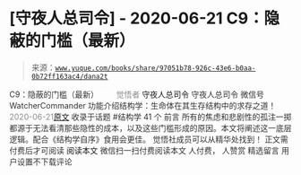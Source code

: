 # [守夜人总司令] - 2020-06-21 C9：隐蔽的门槛（最新）

> 来源：[`www.yuque.com/books/share/97051b78-926c-43e6-b0aa-0b72ff163ac4/dana2t`](https://www.yuque.com/books/share/97051b78-926c-43e6-b0aa-0b72ff163ac4/dana2t)

<ne-p id="520f42f3293818f927861ebbd5b15da4_p_0" data-lake-id="520f42f3293818f927861ebbd5b15da4_p_0"><ne-text id="u35de3fb1" style="color: rgb(51, 51, 51);">C9：隐蔽的门槛（最新）</ne-text></ne-p> <ne-p id="881457aa81d965e451feefd71ce56441" data-lake-id="881457aa81d965e451feefd71ce56441"><ne-text id="u67e9938a" ne-fontsize="12" style="color: rgb(255, 255, 255);">原创</ne-text><ne-text id="u09fb4b27" style="color: rgb(140, 140, 140);">觉悟者</ne-text> <ne-text id="ub947b144" ne-fontsize="14">守夜人总司令</ne-text></ne-p> <ne-p id="88cfee279dfd5f6bc1ea707a552362a5" data-lake-id="88cfee279dfd5f6bc1ea707a552362a5"><ne-text id="u59aa7d6f" ne-fontsize="14" ne-bold="true" style="color: rgb(51, 51, 51);">守夜人总司令</ne-text></ne-p> <ne-p id="3d323f4ad31322ae142386e17266188d" data-lake-id="3d323f4ad31322ae142386e17266188d"><ne-text id="u77d19dab" ne-fontsize="14" style="color: rgb(51, 51, 51);">微信号</ne-text><ne-text id="u197fdd4a" ne-fontsize="14" style="color: rgb(51, 51, 51);">WatcherCommander</ne-text></ne-p> <ne-p id="57232c9add4c24d5c95aa7bd8f5ff3f8" data-lake-id="57232c9add4c24d5c95aa7bd8f5ff3f8"><ne-text id="ufb0690d3" ne-fontsize="14" style="color: rgb(51, 51, 51);">功能介绍</ne-text><ne-text id="u749503e0" ne-fontsize="14" style="color: rgb(51, 51, 51);">结构学：生命体在其生存结构中的求存之道！</ne-text></ne-p> <ne-p id="9ba4206998cca1dff99b0dbe2e1dd2f6" data-lake-id="9ba4206998cca1dff99b0dbe2e1dd2f6"><ne-text id="u78eb2ecd" style="color: rgb(140, 140, 140);">2020-06-21</ne-text>[<ne-text id="u6cc53a27" ne-fontsize="14">原文</ne-text>](https://mp.weixin.qq.com/s?__biz=MzAxNDk1NjI2Mw==&mid=2247485348&idx=1&sn=ff97eada6a187dc249bda43b3b1b6322&chksm=9b8a242cacfdad3a56345ecbfec34c4b29ae50e2c9b8b8e59e501c899390f434f72ae3d6ad87&scene=27#wechat_redirect&cpage=198)</ne-p> <ne-p id="a616d243bc092f63b18a0828f7c26a95" data-lake-id="a616d243bc092f63b18a0828f7c26a95"><ne-text id="ua6fa88e1" style="color: rgb(51, 51, 51);">收录于话题</ne-text></ne-p> <ne-p id="45a66bf6a9fe606fc18e3cbe0a24c0c5" data-lake-id="45a66bf6a9fe606fc18e3cbe0a24c0c5"><ne-text id="ud5e6083f" style="color: rgb(51, 51, 51);">#结构学</ne-text></ne-p> <ne-p id="439c64cfff5d5e37c8071a97478faa29" data-lake-id="439c64cfff5d5e37c8071a97478faa29"><ne-text id="ud0173224" style="color: rgb(51, 51, 51);">41 个</ne-text></ne-p> <ne-p id="95467312321592a982af35809f51fa42" data-lake-id="95467312321592a982af35809f51fa42"><ne-text id="u8e09c821" style="color: rgb(51, 51, 51);">前言</ne-text></ne-p> <ne-p id="9a9bf4900630cec9a5ff35221461a163" data-lake-id="9a9bf4900630cec9a5ff35221461a163"><ne-text id="u2a75f5ac" style="color: rgb(51, 51, 51);">所有的焦虑和悲剧性的孤注一掷都源于无法看清那些隐性的成本，以及这些门槛形成的原因。本文将阐述这一底层逻辑。配合《结构学自序》食用会更佳。</ne-text></ne-p> <ne-p id="5f7ab95b92bc76e0b084b416741cd227" data-lake-id="5f7ab95b92bc76e0b084b416741cd227"><ne-text id="u231f39e7" style="color: rgb(51, 51, 51);">觉悟社成员可以从精华处找到！</ne-text></ne-p> <ne-p id="0648c1950565247af61b66eadc32678d" data-lake-id="0648c1950565247af61b66eadc32678d" ne-alignment="center"><ne-text id="u40e1f933" style="color: rgb(51, 51, 51);">正文需付费后才可阅读</ne-text></ne-p> <ne-p id="9be8bd95c9a4dd4a40a644554a3e5edf" data-lake-id="9be8bd95c9a4dd4a40a644554a3e5edf" ne-alignment="center"><ne-text id="uc99d3fe3">阅读本文</ne-text></ne-p> <ne-p id="94ba4ec6cfbfd565a613a790af27b00b" data-lake-id="94ba4ec6cfbfd565a613a790af27b00b" ne-alignment="center"><ne-text id="u20624e62" style="color: rgb(51, 51, 51);">微信扫一扫付费阅读本文</ne-text></ne-p> <ne-p id="9638adbb0d107049f8d72c12dfde43c7" data-lake-id="9638adbb0d107049f8d72c12dfde43c7" ne-alignment="center"><ne-text id="uf89c8bf8" style="color: rgb(51, 51, 51);">人付费</ne-text><ne-text id="ub9b99b2f" ne-fontsize="13" style="color: rgb(51, 51, 51);">， 人赞赏</ne-text></ne-p> <ne-h3 id="AosDv" data-lake-id="AosDv"><ne-heading-ext><ne-heading-anchor></ne-heading-anchor><ne-heading-fold></ne-heading-fold></ne-heading-ext><ne-heading-content><ne-text id="u89fd5099" ne-fontsize="16" style="color: rgb(51, 51, 51);">精选留言</ne-text></ne-heading-content></ne-h3> <ne-p id="298e6a809e33813f5c745b6e7991996b" data-lake-id="298e6a809e33813f5c745b6e7991996b"><ne-text id="u40fc39c3" style="color: rgb(51, 51, 51);">用户设置不下载评论</ne-text></ne-p>
